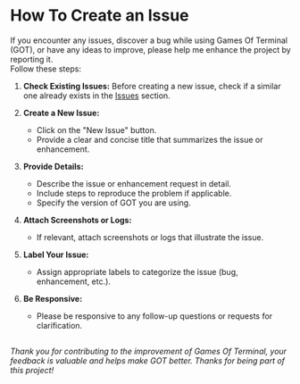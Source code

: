 # How To Create an Issue

If you encounter any issues, discover a bug while using Games Of Terminal (GOT), or have any ideas to improve, 
please help me enhance the project by reporting it.  
Follow these steps:

1. **Check Existing Issues:** Before creating a new issue, check if a similar one already exists 
   in the [Issues](https://github.com/zluuba/games-of-terminal/issues) section.

2. **Create a New Issue:**
   - Click on the "New Issue" button.
   - Provide a clear and concise title that summarizes the issue or enhancement.

3. **Provide Details:**
   - Describe the issue or enhancement request in detail.
   - Include steps to reproduce the problem if applicable.
   - Specify the version of GOT you are using.

4. **Attach Screenshots or Logs:**
   - If relevant, attach screenshots or logs that illustrate the issue.

5. **Label Your Issue:**
   - Assign appropriate labels to categorize the issue (bug, enhancement, etc.).

6. **Be Responsive:**
   - Please be responsive to any follow-up questions or requests for clarification.


##
*Thank you for contributing to the improvement of Games Of Terminal, your feedback is valuable and helps make GOT better. 
Thanks for being part of this project!*
